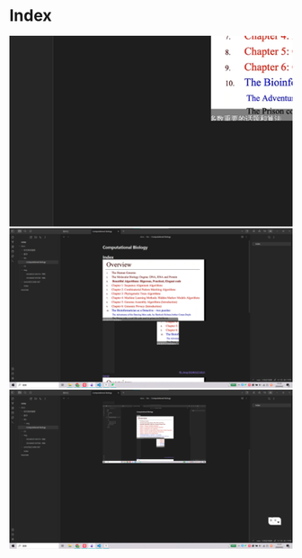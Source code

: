 # Index

![](../img/20240402105500.png)
![](img/Pasted%20image%2020240402111341.png)
![](../img/Pasted%20image%2020240402111749.png)